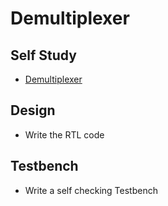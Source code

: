 # Demultiplexer

## Self Study
- [Demultiplexer](https://vlsiverify.com/verilog/verilog-codes/demultiplexer/)

## Design
  - Write the RTL code

## Testbench
  - Write a self checking Testbench
